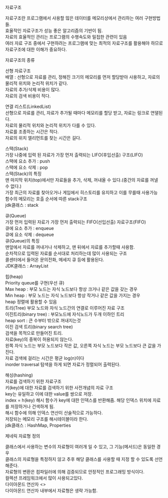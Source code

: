 자료구조    

자료구조란 프로그램에서 사용할 많은 데이터를 메모리상에서 관리하는 여러 구현방법들.  
효율적인 자료구조가 성능 좋은 알고리즘의 기반이 됨.  
자료의 효율적인 관리는 프로그램의 수행속도와 밀접한 관련이 있음  
여러 자료 구조 중에서 구현하려는 프로그램에 맞는 최적의 자료구조를 활용해야 하므로 자료구조에 대한 이해가 중요하다.    

자료구조의 종류    

선형 자료구조  
배열 : 선형으로 자료를 관리, 정해진 크기의 메모리를 먼저 할당받아 사용하고, 자료의 물리적 위치와 논리적 위치가 같다.  
자료의 추가/삭제 비용이 많다.  
자료의 검색 비용이 적다.    

연결 리스트(LinkedList)  
선형으로 자료를 관리, 자료가 추가될 때마다 메모리를 할당 받고, 자료는 링크로 연뎔된다.  
자료의 물리적 위치와 논리적 위치가 다를 수 있다.  
자료를 조종하는 시간은 적다.  
자료의 위치 엘리먼트를 찾는 시간은 길다.    

스택(Stack)  
가장 나중에 입력 된 자료가 가장 먼저 출력되는 LIFO(후입선출) 구조(LIFO)  
스택에 요소 추가 : push  
스택에 요소 삭제 : pop  
스택(Stack)의 특징  
맨 마지막 위치(top)에서만 자료들을 추가, 삭제, 꺼내올 수 있다.(중간의 자료를 꺼낼 수 없다.)  
가장 최근의 자료를 찾아오거나 게임에서 히스토리를 유지하고 이를 무를때 사용가능  
함수의 메모리는 호출 순서에 따른 stack구조  
jdk클래스 : stack    

큐(Queue)  
가장 먼저 입력된 자료가 가장 먼저 출력되는 FIFO(선입선출) 자료구조(FIFO)  
큐에 요소 추가 : enqueue  
큐에 요소 삭제 : dequeue  
큐(Queue)의 특징  
맨앞에서 자료를 꺼내거나 삭제하고, 맨 뒤에서 자료를 추가할때 사용함.  
순차적으로 입력된 자료를 순서대로 처리하는데 많이 사용되는 구조  
콜센터에서 들어온 문의전화, 메세지 큐 등에 활용된다.  
JDK클래스 : ArrayList    

힙(heap)  
Priority queue를 구현(우선 큐)  
Max heap : 부모 노드는 자식 노드보다 항상 크거나 같은 값을 갖는 경우  
Min heap : 부모 노드는 자식 노드보다 항상 작거나 같은 값을 가지는 경우  
heap 정렬에 활용할 수 있음  
트리(Tree) 부모 노드와 자식 노드간의 연결로 이루어진 자료 구조  
이진트리(binary tree) : 부모노드에 자식노드가 두개 이하인 트리  
heap sort : 큰 수부터 밖으로 꺼내지는것  
이진 검색 트리(binary search tree)  
검색을 목적으로 만들어진 트리.  
자료(key)의 중복이 허용되지 않는다.  
왼쪽 자식 노드는 부모 노드보다 작은 값, 오른쪽 자식 노드는 부모 노드보다 큰 값을 가진다.  
자료 검색에 걸리는 시간은 평균 log(n)이다  
inorder traversal 탐색을 하게 되면 자료가 정렬되어 출력된다.    

해싱(hashing)  
자료를 검색하기 위한 자료구조  
키(key)에 대한 자료를 검색하기 위한 사전개념의 자료 구조  
key는 유일하고 이에 대한 value를 쌍으로 저장.  
index = h(key) 해시 함수가 key에 대한 인덱스를 반환해줌. 해당 인덱스 위치에 자료를 저장하거나 건색하게 됨.  
해시 함수에 의해 인덱스 연산이 산술적으로 가능하다.  
저장되는 메모리 구조를 해시테이블이라 한다.  
jdk클래스 : HashMap, Properties    

제네릭 자료형 정의    

클래스에서 사용하는 변수의 자료형이 여러개 일 수 있고, 그 기능(메서드)은 동일한 경우   
클래스의 자료형을 특정하지 않고 추후 해당 클래스를 사용할 때 지정 할 수 있도록 선언해준다.  
자료형의 변환은 컴파일러에 의해 검증되므로 안정적인 프로그래밍 방식이다.  
컬렉션 프레임워크에서 많이 사용되고있다.  
다이아몬드 연산자 <>  
다이아몬드 연산자 내부에서 자료형은 생략 가능함.  